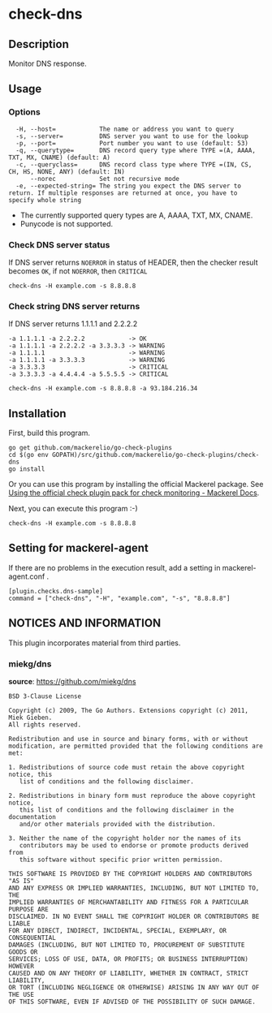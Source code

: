# check-dns

## Description

Monitor DNS response.

## Usage

### Options

```
  -H, --host=            The name or address you want to query
  -s, --server=          DNS server you want to use for the lookup
  -p, --port=            Port number you want to use (default: 53)
  -q, --querytype=       DNS record query type where TYPE =(A, AAAA, TXT, MX, CNAME) (default: A)
  -c, --queryclass=      DNS record class type where TYPE =(IN, CS, CH, HS, NONE, ANY) (default: IN)
      --norec            Set not recursive mode
  -e, --expected-string= The string you expect the DNS server to return. If multiple responses are returned at once, you have to specify whole string
```

- The currently supported query types are A, AAAA, TXT, MX, CNAME.
- Punycode is not supported.

### Check DNS server status

If DNS server returns `NOERROR` in status of HEADER, then the checker result becomes `OK`, if not `NOERROR`, then `CRITICAL`

```
check-dns -H example.com -s 8.8.8.8
```

### Check string DNS server returns

If DNS server returns 1.1.1.1 and 2.2.2.2
```
-a 1.1.1.1 -a 2.2.2.2            -> OK  
-a 1.1.1.1 -a 2.2.2.2 -a 3.3.3.3 -> WARNING  
-a 1.1.1.1                       -> WARNING  
-a 1.1.1.1 -a 3.3.3.3            -> WARNING  
-a 3.3.3.3                       -> CRITICAL  
-a 3.3.3.3 -a 4.4.4.4 -a 5.5.5.5 -> CRITICAL  
```
```
check-dns -H example.com -s 8.8.8.8 -a 93.184.216.34
```

## Installation

First, build this program.

```
go get github.com/mackerelio/go-check-plugins
cd $(go env GOPATH)/src/github.com/mackerelio/go-check-plugins/check-dns
go install
```

Or you can use this program by installing the official Mackerel package. See [Using the official check plugin pack for check monitoring - Mackerel Docs](https://mackerel.io/docs/entry/howto/mackerel-check-plugins).


Next, you can execute this program :-)

```
check-dns -H example.com -s 8.8.8.8
```


## Setting for mackerel-agent

If there are no problems in the execution result, add a setting in mackerel-agent.conf .

```
[plugin.checks.dns-sample]
command = ["check-dns", "-H", "example.com", "-s", "8.8.8.8"]
```

## NOTICES AND INFORMATION

This plugin incorporates material from third parties.

### miekg/dns

**source**: https://github.com/miekg/dns

```
BSD 3-Clause License

Copyright (c) 2009, The Go Authors. Extensions copyright (c) 2011, Miek Gieben. 
All rights reserved.

Redistribution and use in source and binary forms, with or without
modification, are permitted provided that the following conditions are met:

1. Redistributions of source code must retain the above copyright notice, this
   list of conditions and the following disclaimer.

2. Redistributions in binary form must reproduce the above copyright notice,
   this list of conditions and the following disclaimer in the documentation
   and/or other materials provided with the distribution.

3. Neither the name of the copyright holder nor the names of its
   contributors may be used to endorse or promote products derived from
   this software without specific prior written permission.

THIS SOFTWARE IS PROVIDED BY THE COPYRIGHT HOLDERS AND CONTRIBUTORS "AS IS"
AND ANY EXPRESS OR IMPLIED WARRANTIES, INCLUDING, BUT NOT LIMITED TO, THE
IMPLIED WARRANTIES OF MERCHANTABILITY AND FITNESS FOR A PARTICULAR PURPOSE ARE
DISCLAIMED. IN NO EVENT SHALL THE COPYRIGHT HOLDER OR CONTRIBUTORS BE LIABLE
FOR ANY DIRECT, INDIRECT, INCIDENTAL, SPECIAL, EXEMPLARY, OR CONSEQUENTIAL
DAMAGES (INCLUDING, BUT NOT LIMITED TO, PROCUREMENT OF SUBSTITUTE GOODS OR
SERVICES; LOSS OF USE, DATA, OR PROFITS; OR BUSINESS INTERRUPTION) HOWEVER
CAUSED AND ON ANY THEORY OF LIABILITY, WHETHER IN CONTRACT, STRICT LIABILITY,
OR TORT (INCLUDING NEGLIGENCE OR OTHERWISE) ARISING IN ANY WAY OUT OF THE USE
OF THIS SOFTWARE, EVEN IF ADVISED OF THE POSSIBILITY OF SUCH DAMAGE.
```
